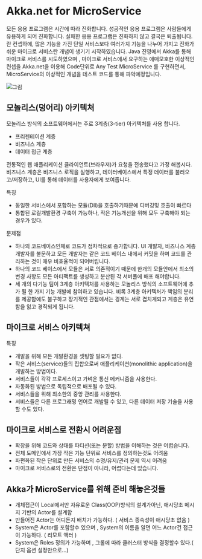 
# Akka.net for MicroService

 모든 응용 프로그램은 시간에 따라 진화합니다. 성공적인 응용 프로그램은 사람들에게 유용하게 되어 진화합니다. 실패한 응용 프로그램은 진화하지 않고 결국은 퇴출됩니다.
란 컨셉하에, 많은 기능을 가진 단일 서비스보다 여러가지 기능을 나누어 가지고 진화가 쉬운 마이크로 서비스란 개념이 생기기 시작하였습니다.
Java 진영에서 Akka를 통해 마이크로 서비스를 시도하였으며 , 마이크로 서비스에서 요구하는 애매모호한 이상적인 컨셉을 
Akka.net을 이용해 Code단위로 Any Test MicroService 를 구현하면서, MicroService의 이상적인 개념을 테스트 코드를 통해 파악예정입니다.


![그림](https://docs.microsoft.com/ko-kr/azure/service-fabric/media/service-fabric-overview-microservices/monolithic-vs-micro.png)


## 모놀리스(덩어리) 아키텍처

모놀리스 방식의 소프트웨어에서는 주로 3계층(3-tier) 아키텍처를 사용 합니다.

* 프리젠테이션 계층
* 비즈니스 계층
* 데이터 접근 계층

전통적인 웹 애플리케이션 클라이언트(브라우저)가 요청을 전송했다고 가정 해봅시다.  비즈니스 계층은 비즈니스 로직을 실행하고, 데이터베이스에서 특정 데이터를 불러오고/저장하고, UI를 통해 데이터를 사용자에게 보여줍니다.


특징
* 동일한 서비스에서 포함하는 모듈(Dll)을 호출하기때문에 디버깅및 호출이 빠르다
* 통합된 로컬개발환경 구축이 가능하나, 작은 기능개선을 위해 모두 구축해야 되는 경우가 있다.


문제점
* 하나의 코드베이스인체로 코드가 점차적으로 증가합니다. UI 개발자, 비즈니스 계층 개발자를 불문하고 모든 개발자는 같은 코드 베이스 내에서 커밋을 하며 코드를 관리하는 것이 매우 비효율적이 되어버립니다.
* 하나의 코드 베이스에서 모듈은 서로 의존적이기 때문에 한개의 모듈안에서 최소의 변경 사항도 모든 아티팩트를 생성하고  분산된 각 서버풀에 배포 해야합니다.
* 세 개의 다기능 팀이 3계층 아키텍처를 사용하는 모놀리스 방식의 소프트웨어에 추가 될 한 가지 기능 개발에 참여하고 있습니다. 비록 3계층 아키텍처가 책임의 분리를 제공함에도 불구하고 장기적인 관점에서는 경계는 서로 겹치게되고 계층은 유연함을 잃고 경직되게 됩니다.


## 마이크로 서비스 아키텍쳐

특징
* 개발을 위해 모든 개발환경을 셋팅할 필요가 없다.
* 작은 서비스(service)들의 집합으로써 애플리케이션(monolithic application)을 개발하는 방법이다.
* 서비스들이 각각 프로세스이고 가벼운 통신 메커니즘을 사용한다.
* 자동화된 방법으로 독립적으로 배포될 수 있다. 
* 서비스들을 위해 최소한의 중앙 관리를 사용한다. 
* 서비스들은 다른 프로그래밍 언어로 개발될 수 있고, 다른 데이터 저장 기술을 사용할 수도 있다.


## 마이크로 서비스로 전환시 어려운점

* 확장을 위해 코드와 상태를 파티션(또는 분할) 방법을 이해하는 것은 어렵습니다.
* 전체 도메인에서 가장 작은 기능 단위로 서비스를 정의하는것도 어려움
* 파편화된 작은 단위로 만든 서비스의 수명/유지/관리 문제 역시 어려움
* 마이크로 서비스로의 전환은 단점이 아니라, 어렵다는데 있습니다. 



## Akka가 MicroService를 위해 준비 해놓은것들
* 개체접근이 Local에서만 자유로운 Class(OOP)방식의 설계가아닌, 애시당초 메시지 기반의 Actor를 설계함
* 만들어진 Actor는 어디든지 배치가 가능하다. ( 서비스 종속성이 애시당초 없음 )
* System은 Actor를 포함할수 있으며 , System의 이름을 알면 어느 Actor건 접근이 가능하다. ( 리모트 액터 )
* System은 Roles 정의가 가능하며 , 그롤에 따라 클러스터 방식을 결정할수 있다.( 단지 옵션 설정만으로...)



